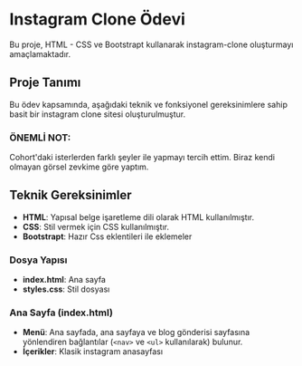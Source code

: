 # Instagram Clone Ödevi

Bu proje, HTML - CSS ve Bootstrapt kullanarak instagram-clone oluşturmayı amaçlamaktadır. 

## Proje Tanımı

Bu ödev kapsamında, aşağıdaki teknik ve fonksiyonel gereksinimlere sahip basit bir instagram clone sitesi oluşturulmuştur.

### ÖNEMLİ NOT:
Cohort'daki isterlerden farklı şeyler ile yapmayı tercih ettim. Biraz kendi olmayan görsel zevkime göre yaptım.

## Teknik Gereksinimler

- **HTML**: Yapısal belge işaretleme dili olarak HTML kullanılmıştır.
- **CSS**: Stil vermek için CSS kullanılmıştır.
- **Bootstrapt**: Hazır Css eklentileri ile eklemeler

### Dosya Yapısı

- **index.html**: Ana sayfa
- **styles.css**: Stil dosyası

### Ana Sayfa (index.html)

- **Menü**: Ana sayfada, ana sayfaya ve blog gönderisi sayfasına yönlendiren bağlantılar (`<nav>` ve `<ul>` kullanılarak) bulunur.
- **İçerikler**: Klasik instagram anasayfası 


